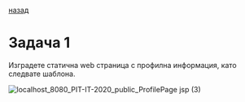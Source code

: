 
[назад](/../..)

# Задача 1

Изградете статична web страница с профилна информация, като следвате шаблона.

![localhost_8080_PIT-IT-2020_public_ProfilePage jsp (3)](https://user-images.githubusercontent.com/10382663/74594140-a208ce00-503b-11ea-8d19-c26b7b43e903.png)
